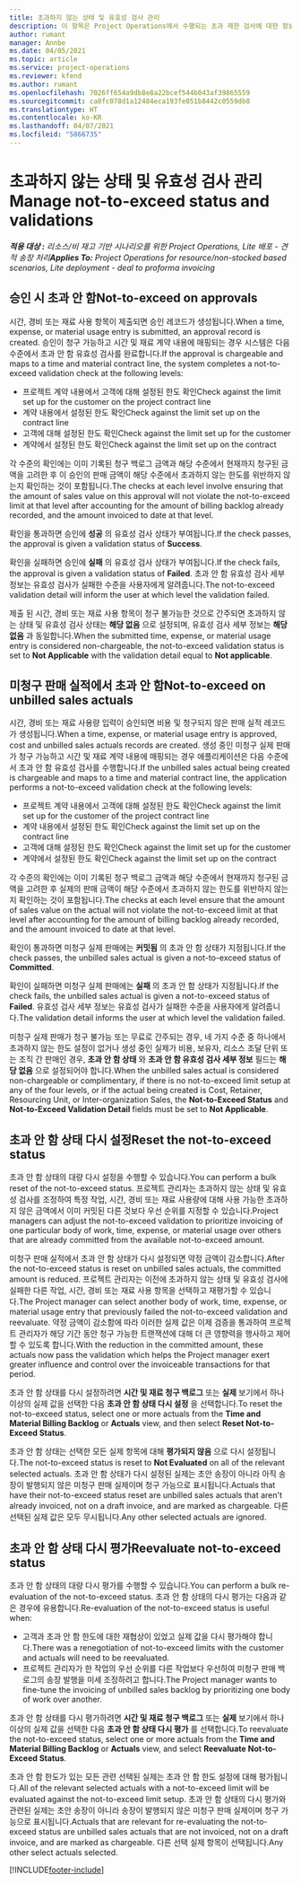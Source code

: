 ```yaml
---
title: 초과하지 않는 상태 및 유효성 검사 관리
description: 이 항목은 Project Operations에서 수행되는 초과 제한 검사에 대한 정보를 제공합니다.
author: rumant
manager: Annbe
ms.date: 04/05/2021
ms.topic: article
ms.service: project-operations
ms.reviewer: kfend
ms.author: rumant
ms.openlocfilehash: 7026ff654a9db8e8a22bcef544b043af39865559
ms.sourcegitcommit: ca0fc078d1a12484eca193fe051b8442c0559db8
ms.translationtype: HT
ms.contentlocale: ko-KR
ms.lasthandoff: 04/07/2021
ms.locfileid: "5866735"
---
```

# <a name="manage-not-to-exceed-status-and-validations"></a><span data-ttu-id="e4e55-103">초과하지 않는 상태 및 유효성 검사 관리</span><span class="sxs-lookup"><span data-stu-id="e4e55-103">Manage not-to-exceed status and validations</span></span> 

<span data-ttu-id="e4e55-104">_**적용 대상 :** 리소스/비 재고 기반 시나리오를 위한 Project Operations, Lite 배포 - 견적 송장 처리_</span><span class="sxs-lookup"><span data-stu-id="e4e55-104">_**Applies To:** Project Operations for resource/non-stocked based scenarios, Lite deployment - deal to proforma invoicing_</span></span>

## <a name="not-to-exceed-on-approvals"></a><span data-ttu-id="e4e55-105">승인 시 초과 안 함</span><span class="sxs-lookup"><span data-stu-id="e4e55-105">Not-to-exceed on approvals</span></span>

<span data-ttu-id="e4e55-106">시간, 경비 또는 재료 사용 항목이 제출되면 승인 레코드가 생성됩니다.</span><span class="sxs-lookup"><span data-stu-id="e4e55-106">When a time, expense, or material usage entry is submitted, an approval record is created.</span></span> <span data-ttu-id="e4e55-107">승인이 청구 가능하고 시간 및 재료 계약 내용에 매핑되는 경우 시스템은 다음 수준에서 초과 안 함 유효성 검사를 완료합니다.</span><span class="sxs-lookup"><span data-stu-id="e4e55-107">If the approval is chargeable and maps to a time and material contract line, the system completes a not-to-exceed validation check at the following levels:</span></span>

  - <span data-ttu-id="e4e55-108">프로젝트 계약 내용에서 고객에 대해 설정된 한도 확인</span><span class="sxs-lookup"><span data-stu-id="e4e55-108">Check against the limit set up for the customer on the project contract line</span></span>
  - <span data-ttu-id="e4e55-109">계약 내용에서 설정된 한도 확인</span><span class="sxs-lookup"><span data-stu-id="e4e55-109">Check against the limit set up on the contract line</span></span>
  - <span data-ttu-id="e4e55-110">고객에 대해 설정된 한도 확인</span><span class="sxs-lookup"><span data-stu-id="e4e55-110">Check against the limit set up for the customer</span></span>
  - <span data-ttu-id="e4e55-111">계약에서 설정된 한도 확인</span><span class="sxs-lookup"><span data-stu-id="e4e55-111">Check against the limit set up on the contract</span></span>

<span data-ttu-id="e4e55-112">각 수준의 확인에는 이미 기록된 청구 백로그 금액과 해당 수준에서 현재까지 청구된 금액을 고려한 후 이 승인의 판매 금액이 해당 수준에서 초과하지 않는 한도를 위반하지 않는지 확인하는 것이 포함됩니다.</span><span class="sxs-lookup"><span data-stu-id="e4e55-112">The checks at each level involve ensuring that the amount of sales value on this approval will not violate the not-to-exceed limit at that level after accounting for the amount of billing backlog already recorded, and the amount invoiced to date at that level.</span></span>

<span data-ttu-id="e4e55-113">확인을 통과하면 승인에 **성공** 의 유효성 검사 상태가 부여됩니다.</span><span class="sxs-lookup"><span data-stu-id="e4e55-113">If the check passes, the approval is given a validation status of **Success**.</span></span>

<span data-ttu-id="e4e55-114">확인을 실패하면 승인에 **실패** 의 유효성 검사 상태가 부여됩니다.</span><span class="sxs-lookup"><span data-stu-id="e4e55-114">If the check fails, the approval is given a validation status of **Failed**.</span></span> <span data-ttu-id="e4e55-115">초과 안 함 유효성 검사 세부 정보는 유효성 검사가 실패한 수준을 사용자에게 알려줍니다.</span><span class="sxs-lookup"><span data-stu-id="e4e55-115">The not-to-exceed validation detail will inform the user at which level the validation failed.</span></span>

<span data-ttu-id="e4e55-116">제출 된 시간, 경비 또는 재료 사용 항목이 청구 불가능한 것으로 간주되면 초과하지 않는 상태 및 유효성 검사 상태는 **해당 없음** 으로 설정되며, 유효성 검사 세부 정보는 **해당 없음** 과 동일합니다.</span><span class="sxs-lookup"><span data-stu-id="e4e55-116">When the submitted time, expense, or material usage entry is considered non-chargeable, the not-to-exceed validation status is set to **Not Applicable** with the validation detail equal to **Not applicable**.</span></span>

## <a name="not-to-exceed-on-unbilled-sales-actuals"></a><span data-ttu-id="e4e55-117">미청구 판매 실적에서 초과 안 함</span><span class="sxs-lookup"><span data-stu-id="e4e55-117">Not-to-exceed on unbilled sales actuals</span></span>

<span data-ttu-id="e4e55-118">시간, 경비 또는 재료 사용량 입력이 승인되면 비용 및 청구되지 않은 판매 실적 레코드가 생성됩니다.</span><span class="sxs-lookup"><span data-stu-id="e4e55-118">When a time, expense, or material usage entry is approved, cost and unbilled sales actuals records are created.</span></span> <span data-ttu-id="e4e55-119">생성 중인 미청구 실제 판매가 청구 가능하고 시간 및 재료 계약 내용에 매핑되는 경우 애플리케이션은 다음 수준에서 초과 안 함 유효성 검사를 수행합니다.</span><span class="sxs-lookup"><span data-stu-id="e4e55-119">If the unbilled sales actual being created is chargeable and maps to a time and material contract line, the application performs a not-to-exceed validation check at the following levels:</span></span>

  - <span data-ttu-id="e4e55-120">프로젝트 계약 내용에서 고객에 대해 설정된 한도 확인</span><span class="sxs-lookup"><span data-stu-id="e4e55-120">Check against the limit set up for the customer of the project contract line</span></span>
  - <span data-ttu-id="e4e55-121">계약 내용에서 설정된 한도 확인</span><span class="sxs-lookup"><span data-stu-id="e4e55-121">Check against the limit set up on the contract line</span></span>
  - <span data-ttu-id="e4e55-122">고객에 대해 설정된 한도 확인</span><span class="sxs-lookup"><span data-stu-id="e4e55-122">Check against the limit set up for the customer</span></span>
  - <span data-ttu-id="e4e55-123">계약에서 설정된 한도 확인</span><span class="sxs-lookup"><span data-stu-id="e4e55-123">Check against the limit set up on the contract</span></span>

<span data-ttu-id="e4e55-124">각 수준의 확인에는 이미 기록된 청구 백로그 금액과 해당 수준에서 현재까지 청구된 금액을 고려한 후 실제의 판매 금액이 해당 수준에서 초과하지 않는 한도를 위반하지 않는지 확인하는 것이 포함됩니다.</span><span class="sxs-lookup"><span data-stu-id="e4e55-124">The checks at each level ensure that the amount of sales value on the actual will not violate the not-to-exceed limit at that level after accounting for the amount of billing backlog already recorded, and the amount invoiced to date at that level.</span></span>

<span data-ttu-id="e4e55-125">확인이 통과하면 미청구 실제 판매에는 **커밋됨** 의 초과 안 함 상태가 지정됩니다.</span><span class="sxs-lookup"><span data-stu-id="e4e55-125">If the check passes, the unbilled sales actual is given a not-to-exceed status of **Committed**.</span></span>

<span data-ttu-id="e4e55-126">확인이 실패하면 미청구 실제 판매에는 **실패** 의 초과 안 함 상태가 지정됩니다.</span><span class="sxs-lookup"><span data-stu-id="e4e55-126">If the check fails, the unbilled sales actual is given a not-to-exceed status of **Failed**.</span></span> <span data-ttu-id="e4e55-127">유효성 검사 세부 정보는 유효성 검사가 실패한 수준을 사용자에게 알려줍니다.</span><span class="sxs-lookup"><span data-stu-id="e4e55-127">The validation detail informs the user at which level the validation failed.</span></span>

<span data-ttu-id="e4e55-128">미청구 실제 판매가 청구 불가능 또는 무료로 간주되는 경우, 네 가지 수준 중 하나에서 초과하지 않는 한도 설정이 없거나 생성 중인 실제가 비용, 보유자, 리소스 조달 단위 또는 조직 간 판매인 경우, **초과 안 함 상태** 와 **초과 안 함 유효성 검사 세부 정보** 필드는 **해당 없음** 으로 설정되어야 합니다.</span><span class="sxs-lookup"><span data-stu-id="e4e55-128">When the unbilled sales actual is considered non-chargeable or complimentary, if there is no not-to-exceed limit setup at any of the four levels, or if the actual being created is Cost, Retainer, Resourcing Unit, or Inter-organization Sales, the **Not-to-Exceed Status** and **Not-to-Exceed Validation Detail** fields must be set to **Not Applicable**.</span></span>

## <a name="reset-the-not-to-exceed-status"></a><span data-ttu-id="e4e55-129">초과 안 함 상태 다시 설정</span><span class="sxs-lookup"><span data-stu-id="e4e55-129">Reset the not-to-exceed status</span></span>

<span data-ttu-id="e4e55-130">초과 안 함 상태의 대량 다시 설정을 수행할 수 있습니다.</span><span class="sxs-lookup"><span data-stu-id="e4e55-130">You can perform a bulk reset of the not-to-exceed status.</span></span> <span data-ttu-id="e4e55-131">프로젝트 관리자는 초과하지 않는 상태 및 유효성 검사를 조정하여 특정 작업, 시간, 경비 또는 재료 사용량에 대해 사용 가능한 초과하지 않은 금액에서 이미 커밋된 다른 것보다 우선 순위를 지정할 수 있습니다.</span><span class="sxs-lookup"><span data-stu-id="e4e55-131">Project managers can adjust the not-to-exceed validation to prioritize invoicing of one particular body of work, time, expense, or material usage over others that are already committed from the available not-to-exceed amount.</span></span>

<span data-ttu-id="e4e55-132">미청구 판매 실적에서 초과 안 함 상태가 다시 설정되면 약정 금액이 감소합니다.</span><span class="sxs-lookup"><span data-stu-id="e4e55-132">After the not-to-exceed status is reset on unbilled sales actuals, the committed amount is reduced.</span></span> <span data-ttu-id="e4e55-133">프로젝트 관리자는 이전에 초과하지 않는 상태 및 유효성 검사에 실패한 다른 작업, 시간, 경비 또는 재료 사용 항목을 선택하고 재평가할 수 있습니다.</span><span class="sxs-lookup"><span data-stu-id="e4e55-133">The Project manager can select another body of work, time, expense, or material usage entry that previously failed the not-to-exceed validation and reevaluate.</span></span> <span data-ttu-id="e4e55-134">약정 금액이 감소함에 따라 이러한 실제 값은 이제 검증을 통과하여 프로젝트 관리자가 해당 기간 동안 청구 가능한 트랜잭션에 대해 더 큰 영향력을 행사하고 제어할 수 있도록 합니다.</span><span class="sxs-lookup"><span data-stu-id="e4e55-134">With the reduction in the committed amount, these actuals now pass the validation which helps the Project manager exert greater influence and control over the invoiceable transactions for that period.</span></span>

<span data-ttu-id="e4e55-135">초과 안 함 상태를 다시 설정하려면 **시간 및 재료 청구 백로그** 또는 **실제** 보기에서 하나 이상의 실제 값을 선택한 다음 **초과 안 함 상태 다시 설정** 을 선택합니다.</span><span class="sxs-lookup"><span data-stu-id="e4e55-135">To reset the not-to-exceed status, select one or more actuals from the **Time and Material Billing Backlog** or **Actuals** view, and then select **Reset Not-to-Exceed Status**.</span></span>

<span data-ttu-id="e4e55-136">초과 안 함 상태는 선택한 모든 실제 항목에 대해 **평가되지 않음** 으로 다시 설정됩니다.</span><span class="sxs-lookup"><span data-stu-id="e4e55-136">The not-to-exceed status is reset to **Not Evaluated** on all of the relevant selected actuals.</span></span> <span data-ttu-id="e4e55-137">초과 안 함 상태가 다시 설정된 실제는 초안 송장이 아니라 아직 송장이 발행되지 않은 미청구 판매 실제이며 청구 가능으로 표시됩니다.</span><span class="sxs-lookup"><span data-stu-id="e4e55-137">Actuals that have their not-to-exceed status reset are unbilled sales actuals that aren't already invoiced, not on a draft invoice, and are marked as chargeable.</span></span> <span data-ttu-id="e4e55-138">다른 선택된 실제 값은 모두 무시됩니다.</span><span class="sxs-lookup"><span data-stu-id="e4e55-138">Any other selected actuals are ignored.</span></span>

## <a name="reevaluate-not-to-exceed-status"></a><span data-ttu-id="e4e55-139">초과 안 함 상태 다시 평가</span><span class="sxs-lookup"><span data-stu-id="e4e55-139">Reevaluate not-to-exceed status</span></span>

<span data-ttu-id="e4e55-140">초과 안 함 상태의 대량 다시 평가를 수행할 수 있습니다.</span><span class="sxs-lookup"><span data-stu-id="e4e55-140">You can perform a bulk re-evaluation of the not-to-exceed status.</span></span> <span data-ttu-id="e4e55-141">초과 안 함 상태의 다시 평가는 다음과 같은 경우에 유용합니다.</span><span class="sxs-lookup"><span data-stu-id="e4e55-141">Re-evaluation of the not-to-exceed status is useful when:</span></span>

  - <span data-ttu-id="e4e55-142">고객과 초과 안 함 한도에 대한 재협상이 있었고 실제 값을 다시 평가해야 합니다.</span><span class="sxs-lookup"><span data-stu-id="e4e55-142">There was a renegotiation of not-to-exceed limits with the customer and actuals will need to be reevaluated.</span></span>
  - <span data-ttu-id="e4e55-143">프로젝트 관리자가 한 작업의 우선 순위를 다른 작업보다 우선하여 미청구 판매 백로그의 송장 발행을 미세 조정하려고 합니다.</span><span class="sxs-lookup"><span data-stu-id="e4e55-143">The Project manager wants to fine-tune the invoicing of unbilled sales backlog by prioritizing one body of work over another.</span></span>

<span data-ttu-id="e4e55-144">초과 안 함 상태를 다시 평가하려면 **시간 및 재료 청구 백로그** 또는 **실제** 보기에서 하나 이상의 실제 값을 선택한 다음 **초과 안 함 상태 다시 평가** 를 선택합니다.</span><span class="sxs-lookup"><span data-stu-id="e4e55-144">To reevaluate the not-to-exceed status, select one or more actuals from the **Time and Material Billing Backlog** or **Actuals** view, and select **Reevaluate Not-to-Exceed Status**.</span></span>

<span data-ttu-id="e4e55-145">초과 안 함 한도가 있는 모든 관련 선택된 실제는 초과 안 함 한도 설정에 대해 평가됩니다.</span><span class="sxs-lookup"><span data-stu-id="e4e55-145">All of the relevant selected actuals with a not-to-exceed limit will be evaluated against the not-to-exceed limit setup.</span></span> <span data-ttu-id="e4e55-146">초과 안 함 상태의 다시 평가와 관련된 실제는 초안 송장이 아니라 송장이 발행되지 않은 미청구 판매 실제이며 청구 가능으로 표시됩니다.</span><span class="sxs-lookup"><span data-stu-id="e4e55-146">Actuals that are relevant for re-evaluating the not-to-exceed status are unbilled sales actuals that are not invoiced, not on a draft invoice, and are marked as chargeable.</span></span> <span data-ttu-id="e4e55-147">다른 선택 실제 항목이 선택됩니다.</span><span class="sxs-lookup"><span data-stu-id="e4e55-147">Any other select actuals selected.</span></span>


[!INCLUDE[footer-include](../../includes/footer-banner.md)]
